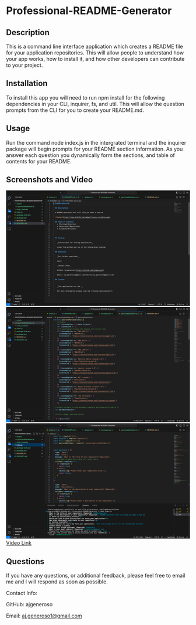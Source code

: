 # Professional-README-Generator

## Description
This is a command line interface application which creates a README file for your application repositories. This will allow people to understand how your app works, how to install it, and how other developers can contribute to your project.

## Installation
To install this app you will need to run npm install for the following dependencies in your CLI, inquirer, fs, and util. This will allow the question prompts from the CLI for you to create your README.md.

## Usage
Run the command node index.js in the intergrated terminal and the inquirer package will begin prompts for your README section information. As you answer each question you dynamically form the sections, and table of contents for your README.

## Screenshots and Video
![Alt text](<Screen Shot 2024-01-26 at 2.51.34 PM.png>)
![Alt text](<Screen Shot 2024-01-26 at 2.51.24 PM.png>)
![Alt text](<Screen Shot 2024-01-26 at 2.51.06 PM.png>)
<a href="https://drive.google.com/file/d/19CSBPc9UIk19xxaptVs2O9uDIOhfriYT/view" target="_blank">Video Link</a>
## Questions
If you have any questions, or additional feedback, please feel free to email me and I will respond as soon as possible.

Contact Info:

GitHub: ajgeneroso

Email: aj.generoso1@gmail.com



